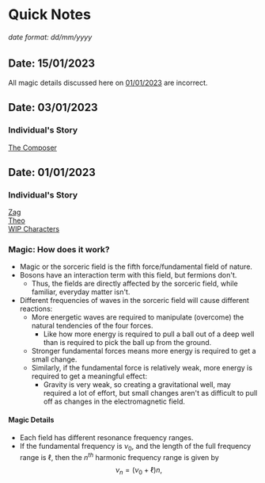 # Quick Notes
###### date format: dd/mm/yyyy

## Date: 15/01/2023

All magic details discussed here on [01/01/2023](quick_notes.md#magic-details) are incorrect.

## Date: 03/01/2023
### Individual's Story
[The Composer](Characters/the-composer.md)

## Date: 01/01/2023
### Individual's Story
[Zag](Characters/gurab-kaif.md)  
[Theo](Characters/theo-theodor.md)  
[WIP Characters](Characters/wip.md)  

### Magic: How does it work?
* Magic or the sorceric field is the fifth force/fundamental field of nature.
* Bosons have an interaction term with this field, but fermions don't.
  * Thus, the fields are directly affected by the sorceric field, while familiar, everyday matter isn't.
* Different frequencies of waves in the sorceric field will cause different reactions:
  * More energetic waves are required to manipulate (overcome) the natural tendencies of the four forces.
    * Like how more energy is required to pull a ball out of a deep well than is required to pick the ball up from the ground.
  * Stronger fundamental forces means more energy is required to get a small change.
  * Similarly, if the fundamental force is relatively weak, more energy is required to get a meaningful effect:
    * Gravity is very weak, so creating a gravitational well, may required a lot of effort, but small changes aren't as difficult to pull off as changes in the electromagnetic field.

#### Magic Details
* Each field has different resonance frequency ranges.
* If the fundamental frequency is $\nu_0$, and the length of the full frequency range is $\ell$, then the $n^{th}$ harmonic frequency range is given by
$$
	\nu_n = (\nu_0+\ell)n,
$$